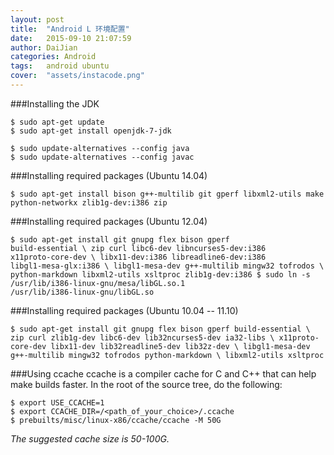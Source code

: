 ```yaml
---
layout: post
title:  "Android L 环境配置"
date:   2015-09-10 21:07:59
author: DaiJian
categories: Android
tags:	android ubuntu 
cover:  "assets/instacode.png"
---
```

###Installing the JDK

	$ sudo apt-get update
	$ sudo apt-get install openjdk-7-jdk

	$ sudo update-alternatives --config java
	$ sudo update-alternatives --config javac


###Installing required packages (Ubuntu 14.04)

	$ sudo apt-get install bison g++-multilib git gperf libxml2-utils make python-networkx zlib1g-dev:i386 zip


###Installing required packages (Ubuntu 12.04)

<code>$ sudo apt-get install git gnupg flex bison gperf build-essential \ zip curl libc6-dev libncurses5-dev:i386 x11proto-core-dev \ libx11-dev:i386 libreadline6-dev:i386 libgl1-mesa-glx:i386 \ libgl1-mesa-dev g++-multilib mingw32 tofrodos \ python-markdown libxml2-utils xsltproc zlib1g-dev:i386 $ sudo ln -s /usr/lib/i386-linux-gnu/mesa/libGL.so.1 /usr/lib/i386-linux-gnu/libGL.so</code>

###Installing required packages (Ubuntu 10.04 -- 11.10)

``$ sudo apt-get install git gnupg flex bison gperf build-essential \ zip curl zlib1g-dev libc6-dev lib32ncurses5-dev ia32-libs \ x11proto-core-dev libx11-dev lib32readline5-dev lib32z-dev \ libgl1-mesa-dev g++-multilib mingw32 tofrodos python-markdown \ libxml2-utils xsltproc``

###Using ccache ccache is a compiler cache for C and C++ that can help make builds faster. In the root of the source tree, do the following:

	$ export USE_CCACHE=1
	$ export CCACHE_DIR=/<path_of_your_choice>/.ccache
	$ prebuilts/misc/linux-x86/ccache/ccache -M 50G


*The suggested cache size is 50-100G.*